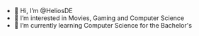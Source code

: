 - 👋 Hi, I’m @HeliosDE
- 👀 I’m interested in Movies, Gaming and Computer Science
- 🌱 I’m currently learning Computer Science for the Bachelor's

<!---
HeliosDE/HeliosDE is a ✨ special ✨ repository because its `README.md` (this file) appears on your GitHub profile.
You can click the Preview link to take a look at your changes.
--->
